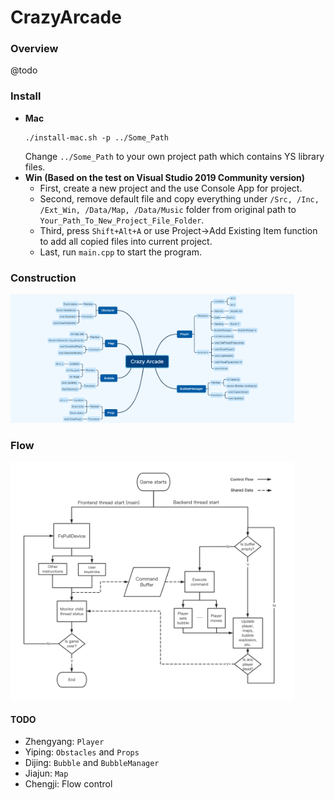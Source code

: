 # CrazyArcade

### Overview
@todo

### Install
* **Mac**
    ```
    ./install-mac.sh -p ../Some_Path
    ```
    Change `../Some_Path` to your own project path which contains YS library files.
* **Win (Based on the test on Visual Studio 2019 Community version)** 
    * First, create a new project and the use Console App for project.  
    * Second, remove default file and copy everything under `/Src, /Inc, /Ext_Win, /Data/Map, /Data/Music` folder from original path to `Your_Path_To_New_Project_File_Folder`.  
    * Third, press `Shift+Alt+A` or use Project->Add Existing Item function to add all copied files into current project.  
    * Last, run `main.cpp` to start the program.  
    

### Construction
<img src="Data/Readme/code_structure.png" width="90%">

### Flow
<img src="Data/Readme/flow_chart.png" width="90%">

#### TODO
* Zhengyang: `Player`
* Yiping: `Obstacles` and `Props`
* Dijing: `Bubble` and `BubbleManager`
* Jiajun: `Map`
* Chengji: Flow control
